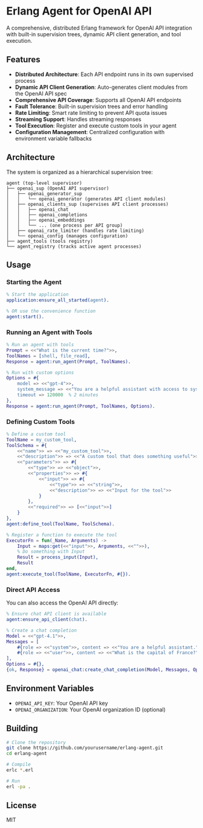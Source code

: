 # Erlang Agent for OpenAI API

A comprehensive, distributed Erlang framework for OpenAI API integration with built-in supervision trees, dynamic API client generation, and tool execution.

## Features

- **Distributed Architecture**: Each API endpoint runs in its own supervised process
- **Dynamic API Client Generation**: Auto-generates client modules from the OpenAI API spec
- **Comprehensive API Coverage**: Supports all OpenAI API endpoints
- **Fault Tolerance**: Built-in supervision trees and error handling
- **Rate Limiting**: Smart rate limiting to prevent API quota issues
- **Streaming Support**: Handles streaming responses
- **Tool Execution**: Register and execute custom tools in your agent
- **Configuration Management**: Centralized configuration with environment variable fallbacks

## Architecture

The system is organized as a hierarchical supervision tree:

```
agent (top-level supervisor)
├── openai_sup (OpenAI API supervisor)
│   ├── openai_generator_sup
│   │   └── openai_generator (generates API client modules)
│   ├── openai_clients_sup (supervises API client processes)
│   │   ├── openai_chat
│   │   ├── openai_completions
│   │   ├── openai_embeddings
│   │   └── ... (one process per API group)
│   ├── openai_rate_limiter (handles rate limiting)
│   └── openai_config (manages configuration)
├── agent_tools (tools registry)
└── agent_registry (tracks active agent processes)
```

## Usage

### Starting the Agent

```erlang
% Start the application
application:ensure_all_started(agent).

% OR use the convenience function
agent:start().
```

### Running an Agent with Tools

```erlang
% Run an agent with tools
Prompt = <<"What is the current time?">>,
ToolNames = [shell, file_read],
Response = agent:run_agent(Prompt, ToolNames).

% Run with custom options
Options = #{
    model => <<"gpt-4">>,
    system_message => <<"You are a helpful assistant with access to system tools.">>,
    timeout => 120000  % 2 minutes
},
Response = agent:run_agent(Prompt, ToolNames, Options).
```

### Defining Custom Tools

```erlang
% Define a custom tool
ToolName = my_custom_tool,
ToolSchema = #{
    <<"name">> => <<"my_custom_tool">>,
    <<"description">> => <<"A custom tool that does something useful">>,
    <<"parameters">> => #{
        <<"type">> => <<"object">>,
        <<"properties">> => #{
            <<"input">> => #{
                <<"type">> => <<"string">>,
                <<"description">> => <<"Input for the tool">>
            }
        },
        <<"required">> => [<<"input">>]
    }
},
agent:define_tool(ToolName, ToolSchema).

% Register a function to execute the tool
ExecutorFn = fun(_Name, Arguments) ->
    Input = maps:get(<<"input">>, Arguments, <<"">>),
    % Do something with Input
    Result = process_input(Input),
    Result
end,
agent:execute_tool(ToolName, ExecutorFn, #{}).
```

### Direct API Access

You can also access the OpenAI API directly:

```erlang
% Ensure chat API client is available
agent:ensure_api_client(chat).

% Create a chat completion
Model = <<"gpt-4.1">>,
Messages = [
    #{role => <<"system">>, content => <<"You are a helpful assistant.">>},
    #{role => <<"user">>, content => <<"What is the capital of France?">>}
],
Options = #{},
{ok, Response} = openai_chat:create_chat_completion(Model, Messages, Options).
```

## Environment Variables

- `OPENAI_API_KEY`: Your OpenAI API key
- `OPENAI_ORGANIZATION`: Your OpenAI organization ID (optional)

## Building

```bash
# Clone the repository
git clone https://github.com/yourusername/erlang-agent.git
cd erlang-agent

# Compile
erlc *.erl

# Run
erl -pa .
```

## License

MIT
